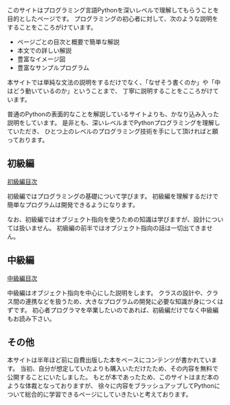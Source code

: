 このサイトはプログラミング言語Pythonを深いレベルで理解してもらうことを目的としたページです。
プログラミングの初心者に対して、次のような説明をすることをこころがけています。

* ページごとの目次と概要で簡単な解説
* 本文での詳しい解説
* 豊富なイメージ図
* 豊富なサンプルプログラム

本サイトでは単純な文法の説明をするだけでなく、「なぜそう書くのか」や「中はどう動いているのか」ということまで、
丁寧に説明することをこころがけています。

普通のPythonの表面的なことを解説しているサイトよりも、かなり込み入った説明をしています。
是非とも、深いレベルまでPythonプログラミングを理解していただき、
ひとつ上のレベルのプログラミング技術を手にして頂ければと願っております。

## 初級編

[初級編目次](./002.html)

初級編ではプログラミングの基礎について学びます。
初級編を理解するだけで簡単なプログラムは開発できるようになります。

なお、初級編ではオブジェクト指向を使うための知識は学びますが、設計については扱いません。
初級編の前半ではオブジェクト指向の話は一切出てきません。

## 中級編

[中級編目次](./102.html)

中級編はオブジェクト指向を中心にした説明をします。
クラスの設計や、クラス間の連携などを扱うため、大きなプログラムの開発に必要な知識が身につくはずです。
初心者プログラマを卒業したいのであれば、初級編だけでなく中級編もお読み下さい。

## その他

本サイトは半年ほど前に自費出版した本をベースにコンテンツが書かれています。
当初、自分が想定していたよりも購入いただけたため、その内容を無料で公開することにいたしました。
もとが本であったため、このサイトはまだ本のような体裁となっておりますが、
徐々に内容をブラッシュアップしてPythonについて総合的に学習できるページにしていきたいと考えております。
